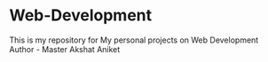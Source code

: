 # Web-Development
This is my repository for My personal projects on Web Development
<br>
Author - Master Akshat Aniket
